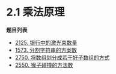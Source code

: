 # 2.1 乘法原理

**题目列表**

- [2125. 银行中的激光束数量](https://leetcode.cn/problems/number-of-laser-beams-in-a-bank/description/)
- [1573. 分割字符串的方案数](https://leetcode.cn/problems/number-of-ways-to-split-a-string/description/)
- [2750. 将数组划分成若干好子数组的方式](https://leetcode.cn/problems/ways-to-split-array-into-good-subarrays/description/)
- [2550. 猴子碰撞的方法数](https://leetcode.cn/problems/count-collisions-of-monkeys-on-a-polygon/description/)
